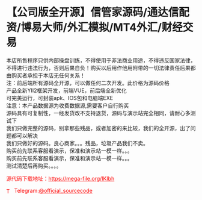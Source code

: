 # 【公司版全开源】信管家源码/通达信配资/博易大师/外汇模拟/MT4外汇/财经交易

本店所售程序只供内部操盘训练，不得使用于非法商业用途，不得违反国家法律，不得进行违法行为，否则后果自负！购买以后用作他用附带的一切法律责任后果都由购买者承担于本店无任何关系！<br>注：前后端所有源码全开源，可以做任何二次开发。此价格为源码价格<br>产品全新YII2框架开发，前端VUE，前后端全新优化<br>可完美运行，可封装apk、IOS包和电脑端EXE<br>注意：本产品数据源为收费数据源,需要客户自行购买<br>源码具有可复制性，一经发货改不支持退货，源码与演示站完全相同，请耐心多测试下<br>我们只做完整的源码，别拿那些残品，或者加密的来比较，我们的全开源，出了问题都可以解决<br>我们只做好的源码。良心商家。。。残品，垃圾产品我们不卖。<br>购买前先联系客服看演示，保准和演示站一模一样。。。<br>购买前先联系客服看演示，保准和演示站一模一样。。。<br>测试清楚后再购买。。。。<br>


<p style="color: red;">源代码下载地址：<a href="https://mega-file.org/lKIbh" style="color: red;">https://mega-file.org/lKIbh</a></p><p style="color: red;"><img src="https://cdn-icons-png.flaticon.com/512/2111/2111646.png" alt="Telegram Icon" style="width: 16px; vertical-align: middle; margin-right: 5px;">Telegram:<a href="https://t.me/official_sourcecode" style="color: red;">@official_sourcecode</a></p>